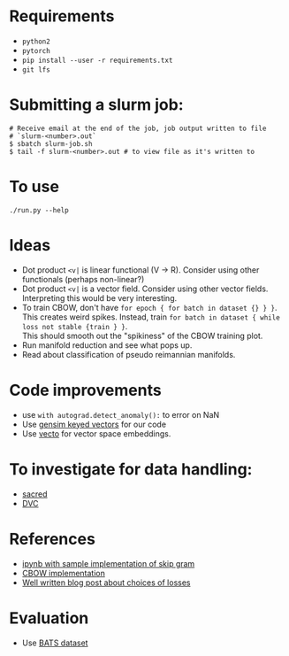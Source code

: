 # Requirements
- `python2`
- `pytorch`
- `pip install --user -r requirements.txt`
- `git lfs`

# Submitting a slurm job:
```
# Receive email at the end of the job, job output written to file
# `slurm-<number>.out`
$ sbatch slurm-job.sh
$ tail -f slurm-<number>.out # to view file as it's written to
```
# To use
```
./run.py --help
```

# Ideas
- Dot product `<v|` is linear functional (V -> R). Consider using other
  functionals (perhaps non-linear?)
- Dot product `<v|` is a vector field. Consider using other vector fields.
  Interpreting this would be very interesting.
- To train CBOW, don't have `for epoch { for batch in dataset {} } }`. This
  creates weird spikes. Instead, train `for batch in dataset { while loss not stable {train } }`.  
  This should smooth out the "spikiness" of the CBOW training plot.
- Run manifold reduction and see what pops up.
- Read about classification of pseudo reimannian manifolds.

# Code improvements
- use `with autograd.detect_anomaly():` to error on NaN
- Use [gensim keyed vectors](https://radimrehurek.com/gensim/models/keyedvectors.html#gensim.models.keyedvectors.WordEmbeddingsKeyedVectors)
  for our code
- Use [vecto](https://vecto.readthedocs.io/en/docs/tutorial/index.html) for vector 
space embeddings.

# To investigate for data handling:
- [sacred](https://sacred.readthedocs.io/en/latest/experiment.html)
- [DVC](https://dvc.org/doc/get-started)

# References
- [ipynb with sample implementation of skip gram](https://github.com/jojonki/word2vec-pytorch/blob/master/word2vec.ipynb)
- [CBOW implementation](https://github.com/bastings/nn4nlp2017-code-pytorch/blob/master/01-intro/cbow-pytorch.py)
- [Well written blog post about choices of losses](https://lilianweng.github.io/lil-log/2017/10/15/learning-word-embedding.html#full-softmax)

# Evaluation
- Use [BATS dataset](http://vecto.space/projects/BATS/)

